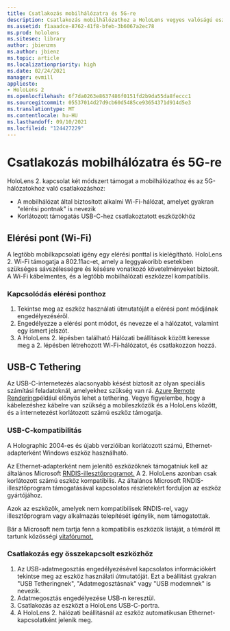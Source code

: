 ```yaml
---
title: Csatlakozás mobilhálózatra és 5G-re
description: Csatlakozás mobilhálózathoz a HoloLens vegyes valóságú eszközökről.
ms.assetid: f1aaadce-8762-41f8-bfeb-3b6067a2ec78
ms.prod: hololens
ms.sitesec: library
author: jbienzms
ms.author: jbienz
ms.topic: article
ms.localizationpriority: high
ms.date: 02/24/2021
manager: evmill
appliesto:
- HoloLens 2
ms.openlocfilehash: 6f7da0263e8637486f0151fd2b9da55da8feccc1
ms.sourcegitcommit: 05537014d27d9cb60d5485ce93654371d914d5e3
ms.translationtype: MT
ms.contentlocale: hu-HU
ms.lasthandoff: 09/10/2021
ms.locfileid: "124427229"
---
```

# <a name="connect-to-cellular-and-5g"></a>Csatlakozás mobilhálózatra és 5G-re

HoloLens 2. kapcsolat két módszert támogat a mobilhálózathoz és az 5G-hálózatokhoz való csatlakozáshoz:

- A mobilhálózat által biztosított alkalmi Wi-Fi-hálózat, amelyet gyakran "elérési pontnak" is nevezik
- Korlátozott támogatás USB-C-hez csatlakoztatott eszközökhöz

## <a name="hotspot-wifi"></a>Elérési pont (Wi-Fi)

A legtöbb mobilkapcsolati igény egy elérési ponttal is kielégítható. HoloLens 2. Wi-Fi támogatja a 802.11ac-et, amely a leggyakoribb esetekben szükséges sávszélességre és késésre vonatkozó követelményeket biztosít. A Wi-Fi kábelmentes, és a legtöbb mobilhálózati eszközzel kompatibilis.

### <a name="connecting-to-a-hotspot"></a>Kapcsolódás elérési ponthoz

1. Tekintse meg az eszköz használati útmutatóját a elérési pont módjának engedélyezéséről.
1. Engedélyezze a elérési pont módot, és nevezze el a hálózatot, valamint egy ismert jelszót.
1. A HoloLens 2. lépésben található Hálózati beállítások között keresse meg a 2. lépésben létrehozott Wi-Fi-hálózatot, és csatlakozzon hozzá.

## <a name="usb-c-tethering"></a>USB-C Tethering

Az USB-C-internetezés alacsonyabb késést biztosít az olyan speciális számítási feladatoknál, amelyekhez szükség van rá. [Azure Remote Rendering](https://azure.microsoft.com/services/remote-rendering)például előnyös lehet a tethering. Vegye figyelembe, hogy a kábelezéshez kábelre van szükség a mobileszközök és a HoloLens között, és a internetezést korlátozott számú eszköz támogatja.

### <a name="usb-c-compatibility"></a>USB-C-kompatibilitás

A Holographic 2004-es és újabb verzióiban korlátozott számú, Ethernet-adapterként Windows eszköz használható.

Az Ethernet-adapterként nem jelenítő eszközöknek támogatniuk kell az általános Microsoft [RNDIS-illesztőprogramot.](/windows-hardware/drivers/network/overview-of-remote-ndis--rndis-) A 2. HoloLens azonban csak korlátozott számú eszköz kompatibilis. Az általános Microsoft RNDIS-illesztőprogram támogatásával kapcsolatos részletekért forduljon az eszköz gyártójához.

Azok az eszközök, amelyek nem kompatibilisek RNDIS-rel, vagy illesztőprogram vagy alkalmazás telepítését igénylik, nem támogatottak.

Bár a Microsoft nem tartja fenn a kompatibilis eszközök listáját, a témáról itt tartunk közösségi [vitafórumot.](https://aka.ms/HLCommunityCell)

### <a name="connecting-to-a-tethered-device"></a>Csatlakozás egy összekapcsolt eszközhöz

1. Az USB-adatmegosztás engedélyezésével kapcsolatos információkért tekintse meg az eszköz használati útmutatóját. Ezt a beállítást gyakran "USB Tetheringnek", "Adatmegosztásnak" vagy "USB modemnek" is nevezik.
1. Adatmegosztás engedélyezése USB-n keresztül.
1. Csatlakozás az eszközt a HoloLens USB-C-portra.
1. A HoloLens 2. hálózati beállításnál az eszköz automatikusan Ethernet-kapcsolatként jelenik meg.
